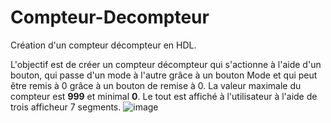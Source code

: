 # Compteur-Decompteur
Création d'un compteur décompteur en HDL.

L'objectif est de créer un compteur décompteur qui s'actionne à l'aide d'un bouton, qui passe d'un mode à l'autre grâce à un bouton Mode et qui peut être remis à 0 grâce à un bouton de remise à 0.
La valeur maximale du compteur est <strong>999</strong> et minimal <strong>0</strong>.
Le tout est affiché à l'utilisateur à l'aide de trois afficheur 7 segments.
![image](https://user-images.githubusercontent.com/85016008/134304252-c41dc0b6-5f1c-4c9f-b456-d62a3b166082.png)
